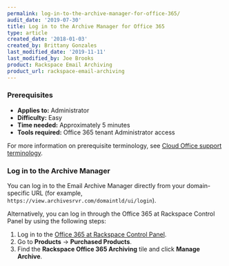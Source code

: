 ```yaml
---
permalink: log-in-to-the-archive-manager-for-office-365/
audit_date: '2019-07-30'
title: Log in to the Archive Manager for Office 365
type: article
created_date: '2018-01-03'
created_by: Brittany Gonzales
last_modified_date: '2019-11-11'
last_modified_by: Joe Brooks
product: Rackspace Email Archiving
product_url: rackspace-email-archiving
---
```


### Prerequisites

- **Applies to:** Administrator
- **Difficulty:** Easy
- **Time needed:** Approximately 5 minutes
- **Tools required:** Office 365 tenant Administrator access

For more information on prerequisite terminology, see [Cloud Office support terminology](/support/how-to/cloud-office-support-terminology).

### Log in to the Archive Manager

You can log in to the Email Archive Manager directly from your domain-specific URL (for example, `https://view.archivesrvr.com/domaintld/ui/login`).

Alternatively, you can log in through the Office 365 at Rackspace Control Panel by using the following steps:

1.  Log in to the [Office 365 at Rackspace Control Panel](https://office365.cp.rackspace.com).
2.  Go to **Products** -> **Purchased Products**.
3.  Find the **Rackspace Office 365 Archiving** tile and click **Manage Archive**.
